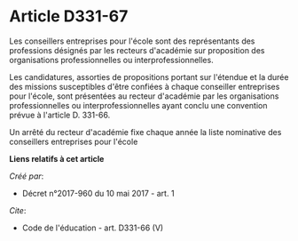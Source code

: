 # Article D331-67

Les conseillers entreprises pour l'école sont des représentants des professions désignés par les recteurs d'académie sur
proposition des organisations professionnelles ou interprofessionnelles. 

Les candidatures, assorties de propositions portant sur l'étendue et la durée des missions susceptibles d'être confiées à
chaque conseiller entreprises pour l'école, sont présentées au recteur d'académie par les organisations professionnelles ou
interprofessionnelles ayant conclu une convention prévue à l'article D. 331-66. 

Un arrêté du recteur d'académie fixe chaque année la liste nominative des conseillers entreprises pour l'école

**Liens relatifs à cet article**

_Créé par_:

  - Décret n°2017-960 du 10 mai 2017 - art. 1

_Cite_:

  - Code de l'éducation - art. D331-66 (V)
